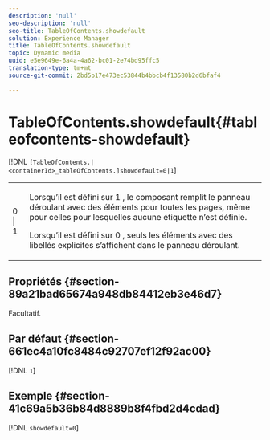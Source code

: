 ```yaml
---
description: 'null'
seo-description: 'null'
seo-title: TableOfContents.showdefault
solution: Experience Manager
title: TableOfContents.showdefault
topic: Dynamic media
uuid: e5e9649e-6a4a-4a62-bc01-2e74bd95ffc5
translation-type: tm+mt
source-git-commit: 2bd5b17e473ec53844b4bbcb4f13580b2d6bfaf4

---
```



# TableOfContents.showdefault{#tableofcontents-showdefault}

[!DNL `[TableOfContents.|<containerId>_tableOfContents.]showdefault=0|1`]

<table id="table_BE34F807437C4955A2A640495E05138F"> 
 <tbody> 
  <tr> 
   <td> <p> <span class="codeph"> 0 | 1</span> </p> </td> 
   <td> <p> Lorsqu’il est défini sur <span class="codeph"> 1</span> , le composant remplit le panneau déroulant avec des éléments pour toutes les pages, même pour celles pour lesquelles aucune étiquette n’est définie. </p> <p>Lorsqu’il est défini sur <span class="codeph"> 0</span> , seuls les éléments avec des libellés explicites s’affichent dans le panneau déroulant. </p> </td> 
  </tr> 
 </tbody> 
</table>

## Propriétés {#section-89a21bad65674a948db84412eb3e46d7}

Facultatif.

## Par défaut {#section-661ec4a10fc8484c92707ef12f92ac00}

[!DNL `1`]

## Exemple {#section-41c69a5b36b84d8889b8f4fbd2d4cdad}

[!DNL `showdefault=0`]

